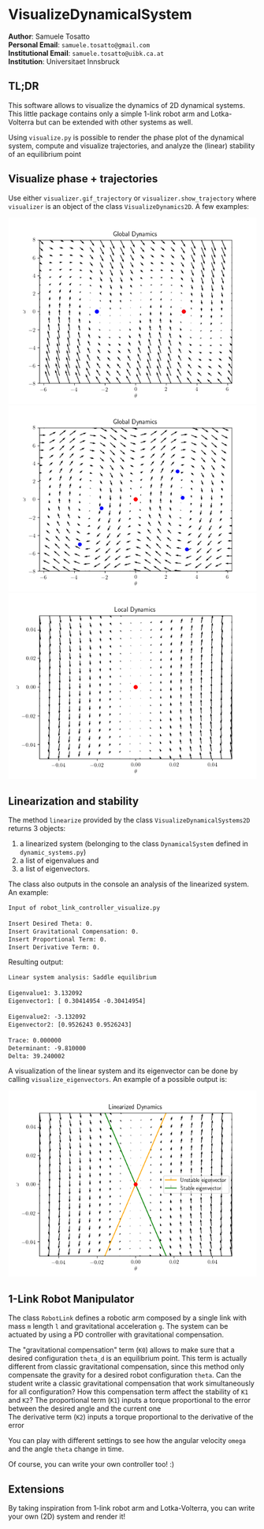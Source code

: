 VisualizeDynamicalSystem
=======================

__Author__: Samuele Tosatto  
__Personal Email__: `samuele.tosatto@gmail.com`  
__Institutional Email__: `samuele.tosatto@uibk.ca.at`  
__Institution__: Universitaet Innsbruck

TL;DR
-----

This software allows to visualize the dynamics of 2D dynamical systems. This little package contains only a simple 
1-link robot arm and Lotka-Volterra but can be extended with other systems as well.

Using `visualize.py` is possible to render the phase plot of the dynamical system, 
compute and visualize trajectories, and analyze the (linear) stability of an equilibrium point

Visualize phase + trajectories
-----------------------------

Use either `visualizer.gif_trajectory` or `visualizer.show_trajectory` where `visualizer` is an object of the class `VisualizeDynamics2D`.
A few examples:  

![alt text](example/global_phase1.gif)
![alt text](example/global_phase.gif)
![alt text](example/local_phase.gif)

Linearization and stability
---------------------------
The method `linearize` provided by the class `VisualizeDynamicalSystems2D` returns 3 objects:
1. a linearized system (belonging to the class `DynamicalSystem` defined in `dynamic_systems.py`)
2. a list of eigenvalues and
3. a list of eigenvectors.  

The class also outputs in the console an analysis of the linearized system. An example:


```commandline
Input of robot_link_controller_visualize.py

Insert Desired Theta: 0.
Insert Gravitational Compensation: 0.
Insert Proportional Term: 0.
Insert Derivative Term: 0.
```

Resulting output:

```commandline
Linear system analysis: Saddle equilibrium
        
Eigenvalue1: 3.132092
Eigenvector1: [ 0.30414954 -0.30414954]
        
Eigenvalue2: -3.132092
Eigenvector2: [0.9526243 0.9526243]      
        
Trace: 0.000000
Determinant: -9.810000
Delta: 39.240002
```

A visualization of the linear system and its eigenvector can be done by calling `visualize_eigenvectors`.
An example of a possible output is:

![alt text](example/eigenvectors.png)


1-Link Robot Manipulator
------------------------

The class `RobotLink` defines a robotic arm composed by a single link with mass `m` length `l` and gravitational acceleration `g`.
The system can be actuated by using a PD controller with gravitational compensation.

The "gravitational compensation" term (`K0`) allows to make sure that a desired configuration `theta_d` is an equilibrium point. This term is actually different from classic gravitational compensation, since this method only compensate the gravity for a desired robot configuration `theta`. Can the student write a classic gravitational compensation that work simultaneously for all configuration? How this compensation term affect the stability of `K1` and `K2`?
The proportional term (`K1`) inputs a torque proportional to the error between the desired angle and the current one  
The derivative term (`K2`) inputs a torque proportional to the derivative of the error  

You can play with different settings to see how the angular velocity `omega` and the angle `theta` change in time.

Of course, you can write your own controller too! :) 

Extensions
----------

By taking inspiration from 1-link robot arm and Lotka-Volterra, you can write your own (2D) system and render it!





